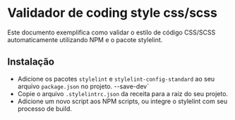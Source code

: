 # Validador de coding style css/scss
Este documento exemplifica como validar o estilo de código CSS/SCSS automaticamente utilizando NPM e o pacote stylelint.

## Instalação
* Adicione os pacotes `stylelint` e `stylelint-config-standard` ao seu arquivo `package.json` no projeto. --save-dev`
* Copie o arquivo `.stylelintrc.json` da receita para a raiz do seu projeto.
* Adicione um novo script aos NPM scripts, ou integre o stylelint com seu processo de build.
